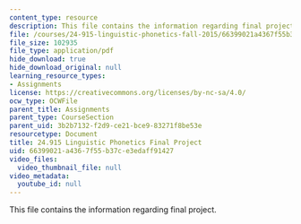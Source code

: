 ```yaml
---
content_type: resource
description: This file contains the information regarding final project.
file: /courses/24-915-linguistic-phonetics-fall-2015/66399021a4367f55b37ce3edaff91427_MIT24_915F15_FinalProject.pdf
file_size: 102935
file_type: application/pdf
hide_download: true
hide_download_original: null
learning_resource_types:
- Assignments
license: https://creativecommons.org/licenses/by-nc-sa/4.0/
ocw_type: OCWFile
parent_title: Assignments
parent_type: CourseSection
parent_uid: 3b2b7132-f2d9-ce21-bce9-83271f8be53e
resourcetype: Document
title: 24.915 Linguistic Phonetics Final Project
uid: 66399021-a436-7f55-b37c-e3edaff91427
video_files:
  video_thumbnail_file: null
video_metadata:
  youtube_id: null
---
```

This file contains the information regarding final project.